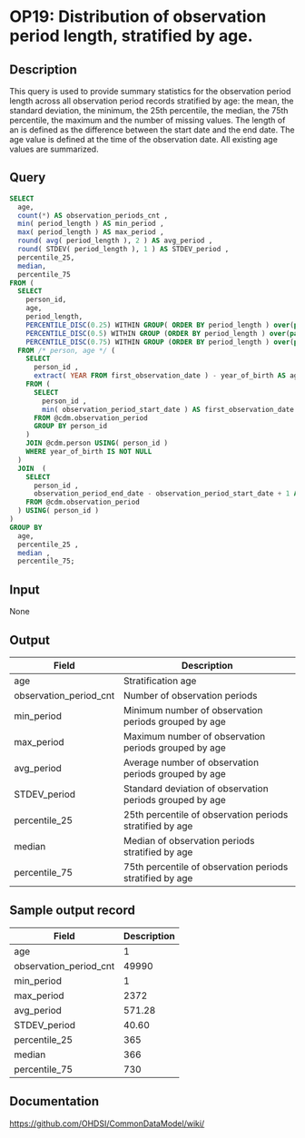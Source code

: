 <!---
Group:observation period
Name:OP19 Distribution of observation period length, stratified by age.
Author:Patrick Ryan
CDM Version: 5.0
-->

# OP19: Distribution of observation period length, stratified by age.

## Description
This query is used to provide summary statistics for the observation period length across all observation period records stratified by age: the mean, the standard deviation, the minimum, the 25th percentile, the median, the 75th percentile, the maximum and the number of missing values. The length of an is defined as the difference between the start date and the end date. The age value is defined at the time of the observation date. All existing age values are summarized.

## Query
```sql
SELECT
  age,
  count(*) AS observation_periods_cnt ,
  min( period_length ) AS min_period ,
  max( period_length ) AS max_period ,
  round( avg( period_length ), 2 ) AS avg_period ,
  round( STDEV( period_length ), 1 ) AS STDEV_period ,
  percentile_25,
  median,
  percentile_75
FROM (
  SELECT
    person_id,
    age,
    period_length,
    PERCENTILE_DISC(0.25) WITHIN GROUP( ORDER BY period_length ) over(partition by age) AS percentile_25 ,
    PERCENTILE_DISC(0.5) WITHIN GROUP (ORDER BY period_length ) over(partition by age) AS median ,
    PERCENTILE_DISC(0.75) WITHIN GROUP (ORDER BY period_length ) over(partition by age) AS percentile_75
  FROM /* person, age */ (
    SELECT
      person_id ,
      extract( YEAR FROM first_observation_date ) - year_of_birth AS age
    FROM (
      SELECT
        person_id ,
        min( observation_period_start_date ) AS first_observation_date
      FROM @cdm.observation_period
      GROUP BY person_id
    )
    JOIN @cdm.person USING( person_id )
    WHERE year_of_birth IS NOT NULL
  )
  JOIN  (
    SELECT
      person_id ,
      observation_period_end_date - observation_period_start_date + 1 AS period_length
    FROM @cdm.observation_period
  ) USING( person_id )
)
GROUP BY
  age,
  percentile_25 ,
  median ,
  percentile_75;
```

## Input

None

## Output

| Field |  Description |
| --- | --- |
| age | Stratification age |
| observation_period_cnt | Number of observation periods |
| min_period | Minimum number of observation periods grouped by age |
| max_period | Maximum number of observation periods grouped by age |
| avg_period | Average number of observation periods grouped by age |
| STDEV_period | Standard deviation of observation periods grouped by age |
| percentile_25 | 25th percentile of observation periods stratified by age |
| median | Median of observation periods stratified by age |
| percentile_75   | 75th percentile of observation periods stratified by age |

## Sample output record

|  Field |  Description |
| --- | --- |
| age |  1 |
| observation_period_cnt |  49990 |
| min_period |  1 |
| max_period |  2372 |
| avg_period |  571.28 |
| STDEV_period |  40.60 |
| percentile_25 |  365 |
| median |  366 |
| percentile_75   |  730 |



## Documentation
https://github.com/OHDSI/CommonDataModel/wiki/
